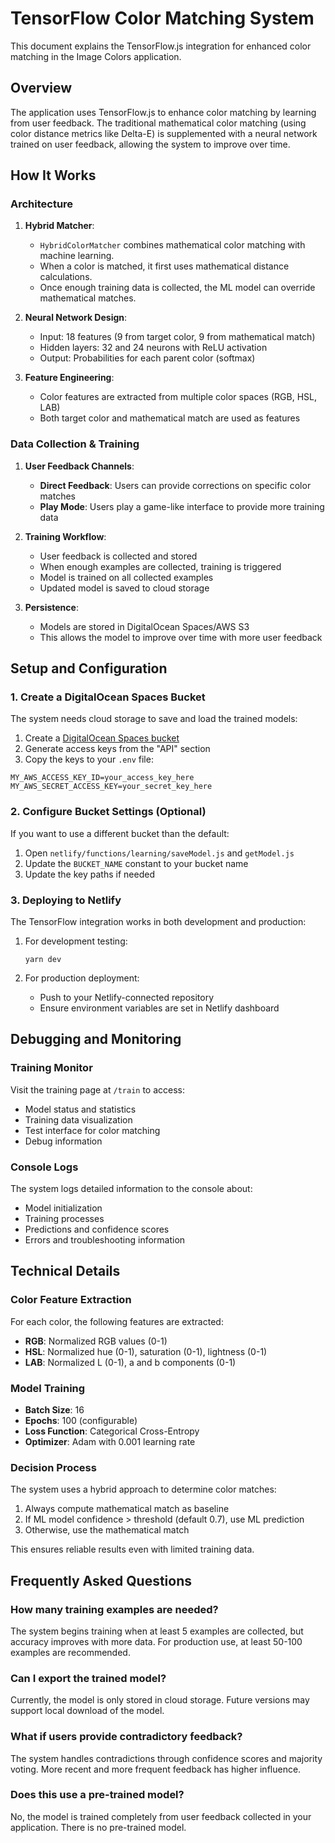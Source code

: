 # TensorFlow Color Matching System

This document explains the TensorFlow.js integration for enhanced color matching in the Image Colors application.

## Overview

The application uses TensorFlow.js to enhance color matching by learning from user feedback. The traditional mathematical color matching (using color distance metrics like Delta-E) is supplemented with a neural network trained on user feedback, allowing the system to improve over time.

## How It Works

### Architecture

1. **Hybrid Matcher**: 
   - `HybridColorMatcher` combines mathematical color matching with machine learning.
   - When a color is matched, it first uses mathematical distance calculations.
   - Once enough training data is collected, the ML model can override mathematical matches.

2. **Neural Network Design**:
   - Input: 18 features (9 from target color, 9 from mathematical match)
   - Hidden layers: 32 and 24 neurons with ReLU activation
   - Output: Probabilities for each parent color (softmax)

3. **Feature Engineering**:
   - Color features are extracted from multiple color spaces (RGB, HSL, LAB)
   - Both target color and mathematical match are used as features

### Data Collection & Training

1. **User Feedback Channels**:
   - **Direct Feedback**: Users can provide corrections on specific color matches
   - **Play Mode**: Users play a game-like interface to provide more training data
   
2. **Training Workflow**:
   - User feedback is collected and stored
   - When enough examples are collected, training is triggered
   - Model is trained on all collected examples
   - Updated model is saved to cloud storage
   
3. **Persistence**:
   - Models are stored in DigitalOcean Spaces/AWS S3
   - This allows the model to improve over time with more user feedback

## Setup and Configuration

### 1. Create a DigitalOcean Spaces Bucket

The system needs cloud storage to save and load the trained models:

1. Create a [DigitalOcean Spaces bucket](https://cloud.digitalocean.com/spaces)
2. Generate access keys from the "API" section 
3. Copy the keys to your `.env` file:

```
MY_AWS_ACCESS_KEY_ID=your_access_key_here
MY_AWS_SECRET_ACCESS_KEY=your_secret_key_here
```

### 2. Configure Bucket Settings (Optional)

If you want to use a different bucket than the default:

1. Open `netlify/functions/learning/saveModel.js` and `getModel.js`
2. Update the `BUCKET_NAME` constant to your bucket name
3. Update the key paths if needed

### 3. Deploying to Netlify

The TensorFlow integration works in both development and production:

1. For development testing:
   ```
   yarn dev
   ```

2. For production deployment:
   - Push to your Netlify-connected repository
   - Ensure environment variables are set in Netlify dashboard

## Debugging and Monitoring

### Training Monitor

Visit the training page at `/train` to access:
- Model status and statistics
- Training data visualization
- Test interface for color matching
- Debug information

### Console Logs

The system logs detailed information to the console about:
- Model initialization
- Training processes
- Predictions and confidence scores
- Errors and troubleshooting information

## Technical Details

### Color Feature Extraction

For each color, the following features are extracted:

- **RGB**: Normalized RGB values (0-1)
- **HSL**: Normalized hue (0-1), saturation (0-1), lightness (0-1)
- **LAB**: Normalized L (0-1), a and b components (0-1)

### Model Training

- **Batch Size**: 16
- **Epochs**: 100 (configurable)
- **Loss Function**: Categorical Cross-Entropy
- **Optimizer**: Adam with 0.001 learning rate

### Decision Process

The system uses a hybrid approach to determine color matches:

1. Always compute mathematical match as baseline
2. If ML model confidence > threshold (default 0.7), use ML prediction
3. Otherwise, use the mathematical match

This ensures reliable results even with limited training data.

## Frequently Asked Questions

### How many training examples are needed?

The system begins training when at least 5 examples are collected, but accuracy improves with more data. For production use, at least 50-100 examples are recommended.

### Can I export the trained model?

Currently, the model is only stored in cloud storage. Future versions may support local download of the model.

### What if users provide contradictory feedback?

The system handles contradictions through confidence scores and majority voting. More recent and more frequent feedback has higher influence.

### Does this use a pre-trained model?

No, the model is trained completely from user feedback collected in your application. There is no pre-trained model. 
